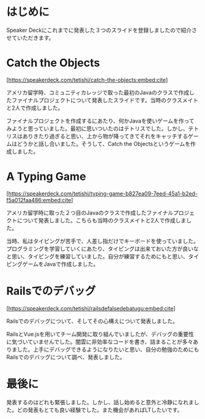 # はじめに
Speaker Deckにこれまでに発表した３つのスライドを登録しましたので紹介させていただきます。

# Catch the Objects
[https://speakerdeck.com/tetishi/catch-the-objects:embed:cite]

アメリカ留学時、コミュニティカレッジで取った最初のJavaのクラスで作成したファイナルプロジェクトについて発表したスライドです。当時のクラスメイトと2人で作成しました。

ファイナルプロジェクトを作成するにあたり、何かJavaを使いゲームを作ってみようと思っていました。最初に思いついたのはテトリスでした。しかし、テトリスはありきたり過ぎると思い、上から物が降ってきてそれをキャッチするゲームはどうかと話し合いました。そうして、Catch the Objectsというゲームを作成しました。


# A Typing Game
[https://speakerdeck.com/tetishi/typing-game-b827ea09-7eed-45a1-b2ed-f5a012faa486:embed:cite]

アメリカ留学時に取った２つ目のJavaのクラスで作成したファイナルプロジェクトについて発表しました。こちらも当時のクラスメイトと2人で作成しました。

当時、私はタイピングが苦手で、人差し指だけでキーボードを使っていました。プログラミングを学習していくにあたり、タイピングは出来ておいた方が良いなと思い、タイピングを練習していました。自分が練習するためにもと思い、タイピングゲームをJavaで作成しました。



# Railsでのデバッグ
[https://speakerdeck.com/tetishi/railsdefalsedebatugu:embed:cite]

Railsでのデバッグについて、そしてその心構えについて発表しました。

RailsとVue.jsを用いてチーム開発に取り組んでいましたが、デバッグの重要性に気づいていませんでした。闇雲に非効率なコードを書き、詰まることが多々ありました。上手にデバッグできるようになりたいと思い、自分の勉強のためにもRailsでのデバッグについて調べ、発表しました。

# 最後に
発表するのはどれも緊張しました。しかし、話し始めると意外と冷静になれました。どの発表もとても良い経験でした。また機会があればLTしたいです。
